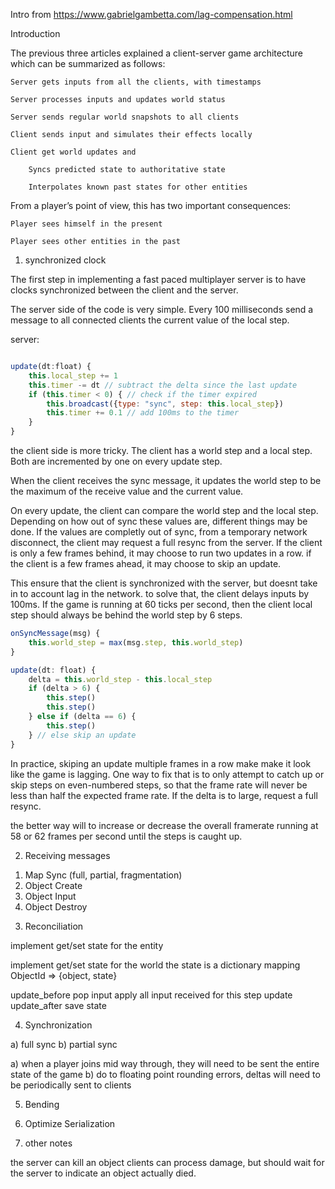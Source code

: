 
Intro from
https://www.gabrielgambetta.com/lag-compensation.html

Introduction

The previous three articles explained a client-server game architecture which can be summarized as follows:

    Server gets inputs from all the clients, with timestamps

    Server processes inputs and updates world status

    Server sends regular world snapshots to all clients

    Client sends input and simulates their effects locally

    Client get world updates and

        Syncs predicted state to authoritative state

        Interpolates known past states for other entities

From a player’s point of view, this has two important consequences:

    Player sees himself in the present

    Player sees other entities in the past



1) synchronized clock

The first step in implementing a fast paced multiplayer server is to
have clocks synchronized between the client and the server.

The server side of the code is very simple. Every 100 milliseconds
send a message to all connected clients the current value of the local step.


server:
```javascript

update(dt:float) {
    this.local_step += 1
    this.timer -= dt // subtract the delta since the last update
    if (this.timer < 0) { // check if the timer expired
        this.broadcast({type: "sync", step: this.local_step})
        this.timer += 0.1 // add 100ms to the timer
    }
}
```

the client side is more tricky.
The client has a world step and a local step. Both are incremented
by one on every update step.

When the client receives the sync message, it updates the world step
to be the maximum of the receive value and the current value.

On every update, the client can compare the world step and the local step.
Depending on how out of sync these values are, different things may be done.
If the values are completly out of sync, from a temporary network disconnect,
the client may request a full resync from the server. If the client
is only a few frames behind, it may choose to run two updates in a row.
if the client is a few frames ahead, it may choose to skip an update.

This ensure that the client is synchronized with the server, but doesnt
take in to account lag in the network. to solve that, the client delays
inputs by 100ms. If the game is running at 60 ticks per second, then
the client local step should always be behind the world step by 6 steps.

```javascript
onSyncMessage(msg) {
    this.world_step = max(msg.step, this.world_step)
}

update(dt: float) {
    delta = this.world_step - this.local_step
    if (delta > 6) {
        this.step()
        this.step()
    } else if (delta == 6) {
        this.step()
    } // else skip an update
}
```

In practice, skiping an update multiple frames in a row
make make it look like the game is lagging. One way
to fix that is to only attempt to catch up or skip
steps on even-numbered steps, so that the frame rate
will never be less than half the expected frame rate.
If the delta is to large, request a full resync.

the better way will to increase or decrease the overall framerate
running at 58 or 62 frames per second until the steps is caught up.

2) Receiving messages

1. Map Sync (full, partial, fragmentation)
2. Object Create
3. Object Input
4. Object Destroy

3) Reconciliation

implement get/set state for the entity

implement get/set state for the world
the state is a dictionary mapping ObjectId => {object, state}

update_before
    pop input
    apply all input received for this step
update
update_after
    save state

4) Synchronization

a) full sync
b) partial sync

a) when a player joins mid way through, they will need to be sent the entire state of the game
b) do to floating point rounding errors, deltas will need to be periodically sent to clients

5) Bending

6) Optimize Serialization

6) other notes

the server can kill an object
clients can process damage, but should wait for the server to indicate an object actually died.



